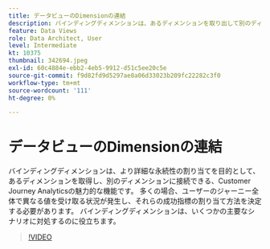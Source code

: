 ```yaml
---
title: データビューのDimensionの連結
description: バインディングディメンションは、あるディメンションを取り出して別のディメンションに接続できるCustomer Journey Analyticsの魅力的な機能です（説明は 60 ～ 160 文字にする必要があります）。
feature: Data Views
role: Data Architect, User
level: Intermediate
kt: 10375
thumbnail: 342694.jpeg
exl-id: 60c4884e-ebb2-4eb5-9912-d51c5ee20c5e
source-git-commit: f9d82fd9d5297ae8a06d33023b209fc22282c3f0
workflow-type: tm+mt
source-wordcount: '111'
ht-degree: 0%

---
```


# データビューのDimensionの連結

バインディングディメンションは、より詳細な永続性の割り当てを目的として、あるディメンションを取得し、別のディメンションに接続できる、Customer Journey Analyticsの魅力的な機能です。 多くの場合、ユーザーのジャーニー全体で異なる値を受け取る状況が発生し、それらの成功指標の割り当て方法を決定する必要があります。 バインディングディメンションは、いくつかの主要なシナリオに対処するのに役立ちます。

>[!VIDEO](https://video.tv.adobe.com/v/342694/?quality=12&learn=on)

